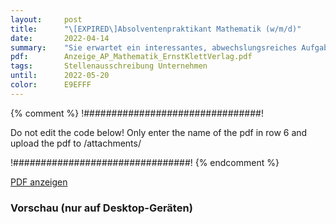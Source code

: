 ```yaml
---
layout:     post
title:      "\[EXPIRED\]Absolventenpraktikant Mathematik (w/m/d)"
date:       2022-04-14
summary:    "Sie erwartet ein interessantes, abwechslungsreiches Aufgabengebiet mit Spielraum für die Entwicklung eigener Ideen und deren Umsetzung, sowie die Möglichkeit, Erfahrungen in einem großen Medienunternehmen und im Bereich Redaktion zu sammeln."
pdf:        Anzeige_AP_Mathematik_ErnstKlettVerlag.pdf
tags:       Stellenausschreibung Unternehmen
until:		2022-05-20
color:      E9EFFF
---
```


{% comment %}
!################################!

Do not edit the code below! Only enter the name of the pdf in row 6 and upload the pdf to /attachments/

!################################!
{% endcomment %}

<a class="btn btn-primary" href="{{ site.url }}/attachments/{{page.pdf}}">PDF anzeigen</a>

<h3>Vorschau (nur auf Desktop-Geräten)</h3>
<div class="d-none d-sm-block">
    <object data="{{ site.url }}/attachments/{{page.pdf}}" width="100%" height="1010" type='application/pdf'>
    </object>
</div>
